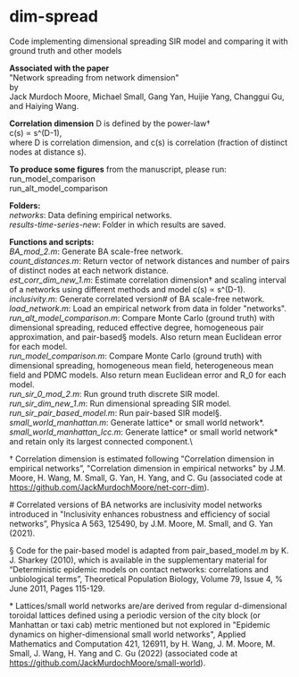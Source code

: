 # dim-spread
Code implementing dimensional spreading SIR model and comparing it with ground truth and other models

__Associated with the paper__\
"Network spreading from network dimension"\
by\
Jack Murdoch Moore, Michael Small, Gang Yan, Huijie Yang, Changgui Gu, and Haiying Wang.

__Correlation dimension__ D is defined by the power-law†\
c(s) ∝ s^(D-1),\
where D is correlation dimension, and c(s) is correlation (fraction of distinct nodes at distance s).

__To produce some figures__ from the manuscript, please run:\
run_model_comparison\
run_alt_model_comparison

__Folders:__\
_networks_: Data defining empirical networks.\
_results-time-series-new_: Folder in which results are saved.

__Functions and scripts:__\
_BA_mod_2.m_: Generate BA scale-free network.\
_count_distances.m_: Return vector of network distances and number of pairs of distinct nodes at each network distance.\
_est_corr_dim_new_1.m_: Estimate correlation dimension† and scaling interval of a networks using different methods and model c(s) ∝ s^(D-1).\
_inclusivity.m_: Generate correlated version\# of BA scale-free network.\
_load_network.m_: Load an empirical network from data in folder "networks".\
_run_alt_model_comparison.m_: Compare Monte Carlo (ground truth) with dimensional spreading, reduced effective degree, homogeneous pair approximation, and pair-based§ models. Also return mean Euclidean error for each model.\
_run_model_comparison.m_: Compare Monte Carlo (ground truth) with dimensional spreading, homogeneous mean field, heterogeneous mean field and PDMC models. Also return mean Euclidean error and R_0 for each model.\
_run_sir_0_mod_2.m_: Run ground truth discrete SIR model.\
_run_sir_dim_new_1.m_: Run dimensional spreading SIR model.\
_run_sir_pair_based_model.m_: Run pair-based SIR model§.\
_small_world_manhattan.m_: Generate lattice\* or small world network\*.\
_small_world_manhattan_lcc.m_: Generate lattice\* or small world network* and retain only its largest connected component.\

† Correlation dimension is estimated following "Correlation dimension in empirical networks”, "Correlation dimension in empirical networks" by J.M. Moore, H. Wang, M. Small, G. Yan, H. Yang, and C. Gu (associated code at https://github.com/JackMurdochMoore/net-corr-dim).

\# Correlated versions of BA networks are inclusivity model networks introduced in "Inclusivity enhances robustness and efficiency of social networks”, Physica A 563, 125490, by J.M. Moore, M. Small, and G. Yan (2021).

§ Code for the pair-based model is adapted from pair_based_model.m by K. J. Sharkey (2010), which is available in the supplementary material for “Deterministic epidemic models on contact networks: correlations and unbiological terms”, Theoretical Population Biology, Volume 79, Issue 4, % June 2011, Pages 115-129.

\* Lattices/small world networks are/are derived from regular d-dimensional toroidal lattices defined using a periodic version of the city block (or Manhattan or taxi cab) metric mentioned but not explored in "Epidemic dynamics on higher-dimensional small world networks", Applied Mathematics and Computation 421, 126911, by H. Wang, J. M. Moore, M. Small, J. Wang, H. Yang and C. Gu (2022) (associated code at https://github.com/JackMurdochMoore/small-world).
